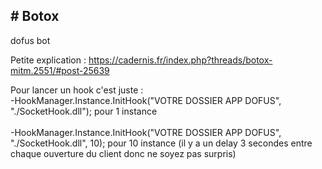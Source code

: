 <h2># Botox</h2>
dofus bot

Petite explication : https://cadernis.fr/index.php?threads/botox-mitm.2551/#post-25639

Pour lancer un hook c'est juste : </br>
  -HookManager.Instance.InitHook("VOTRE DOSSIER APP DOFUS", "./SocketHook.dll"); pour 1 instance </br>    
  -HookManager.Instance.InitHook("VOTRE DOSSIER APP DOFUS", "./SocketHook.dll", 10); pour 10 instance (il y a un delay 3 secondes entre chaque ouverture du client donc ne soyez pas surpris) </br> 
